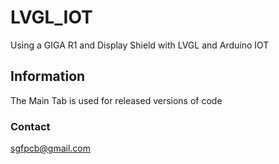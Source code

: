 # LVGL_IOT
Using a GIGA R1 and Display Shield with LVGL and Arduino IOT

## Information
The Main Tab is used for released versions of code

### Contact
sgfpcb@gmail.com
